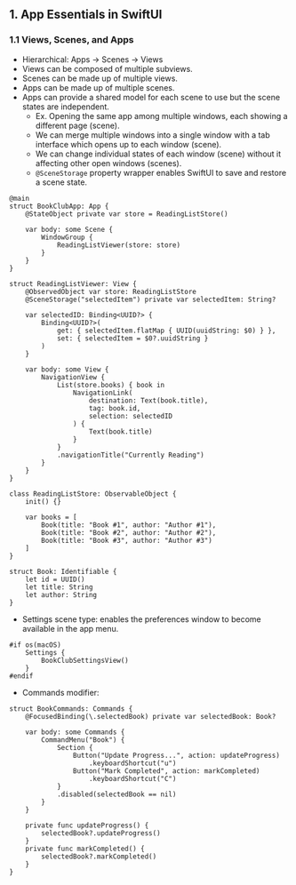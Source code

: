 ## 1. App Essentials in SwiftUI
### 1.1 Views, Scenes, and Apps
- Hierarchical: Apps -> Scenes -> Views
- Views can be composed of multiple subviews.
- Scenes can be made up of multiple views.
- Apps can be made up of multiple scenes.
- Apps can provide a shared model for each scene to use but the scene states are independent.
    - Ex. Opening the same app among multiple windows, each showing a different page (scene).
    - We can merge multiple windows into a single window with a tab interface which opens up to each window (scene).
    - We can change individual states of each window (scene) without it affecting other open windows (scenes).
    - `@SceneStorage` property wrapper enables SwiftUI to save and restore a scene state.
```
@main
struct BookClubApp: App {
    @StateObject private var store = ReadingListStore()

    var body: some Scene {
        WindowGroup {
            ReadingListViewer(store: store)
        }
    }
}

struct ReadingListViewer: View {
    @ObservedObject var store: ReadingListStore
    @SceneStorage("selectedItem") private var selectedItem: String?
    
    var selectedID: Binding<UUID?> {
        Binding<UUID?>(
            get: { selectedItem.flatMap { UUID(uuidString: $0) } },
            set: { selectedItem = $0?.uuidString }
        )
    }

    var body: some View {
        NavigationView {
            List(store.books) { book in
                NavigationLink(
                    destination: Text(book.title),
                    tag: book.id,
                    selection: selectedID
                ) {
                    Text(book.title)
                }
            }
            .navigationTitle("Currently Reading")
        }
    }
}

class ReadingListStore: ObservableObject {
    init() {}

    var books = [
        Book(title: "Book #1", author: "Author #1"),
        Book(title: "Book #2", author: "Author #2"),
        Book(title: "Book #3", author: "Author #3")
    ]
}

struct Book: Identifiable {
    let id = UUID()
    let title: String
    let author: String
}
```
- Settings scene type: enables the preferences window to become available in the app menu.
```
#if os(macOS)
    Settings {
        BookClubSettingsView()
    }
#endif
```
- Commands modifier: 
```
struct BookCommands: Commands {
    @FocusedBinding(\.selectedBook) private var selectedBook: Book?
    
    var body: some Commands {
        CommandMenu("Book") {
            Section {
                Button("Update Progress...", action: updateProgress)
                    .keyboardShortcut("u")
                Button("Mark Completed", action: markCompleted)
                    .keyboardShortcut("C")
            }
            .disabled(selectedBook == nil)
        }
    }
    
    private func updateProgress() {
        selectedBook?.updateProgress()
    }
    private func markCompleted() {
        selectedBook?.markCompleted()
    }
}
```